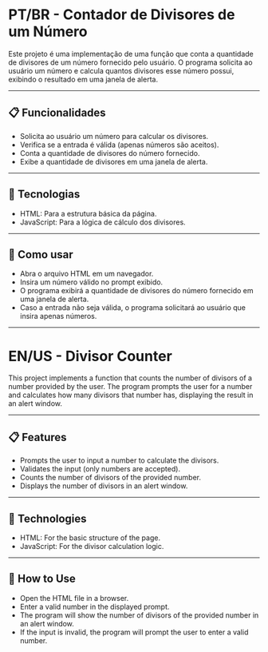 # PT/BR - Contador de Divisores de um Número
Este projeto é uma implementação de uma função que conta a quantidade de divisores de um número fornecido pelo usuário. O programa solicita ao usuário um número e calcula quantos divisores esse número possui, exibindo o resultado em uma janela de alerta.

---

## 📋 Funcionalidades
- Solicita ao usuário um número para calcular os divisores.
- Verifica se a entrada é válida (apenas números são aceitos).
- Conta a quantidade de divisores do número fornecido.
- Exibe a quantidade de divisores em uma janela de alerta.

---

## 🚀 Tecnologias
- HTML: Para a estrutura básica da página.
- JavaScript: Para a lógica de cálculo dos divisores.

---

## 📂 Como usar
- Abra o arquivo HTML em um navegador.
- Insira um número válido no prompt exibido.
- O programa exibirá a quantidade de divisores do número fornecido em uma janela de alerta.
- Caso a entrada não seja válida, o programa solicitará ao usuário que insira apenas números.

---

# EN/US - Divisor Counter
This project implements a function that counts the number of divisors of a number provided by the user. The program prompts the user for a number and calculates how many divisors that number has, displaying the result in an alert window.

---

## 📋 Features
- Prompts the user to input a number to calculate the divisors.
- Validates the input (only numbers are accepted).
- Counts the number of divisors of the provided number.
- Displays the number of divisors in an alert window.

---

## 🚀 Technologies
- HTML: For the basic structure of the page.
- JavaScript: For the divisor calculation logic.

---

## 📂 How to Use
- Open the HTML file in a browser.
- Enter a valid number in the displayed prompt.
- The program will show the number of divisors of the provided number in an alert window.
- If the input is invalid, the program will prompt the user to enter a valid number.

